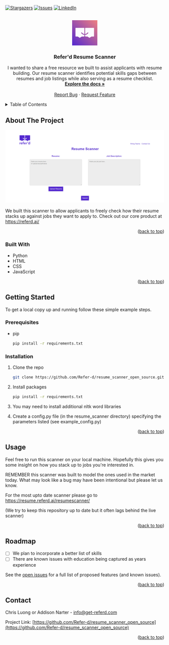 <div id="top"></div>
<!--
*** Thanks for checking out the Best-README-Template. If you have a suggestion
*** that would make this better, please fork the repo and create a pull request
*** or simply open an issue with the tag "enhancement".
*** Don't forget to give the project a star!
*** Thanks again! Now go create something AMAZING! :D
-->



<!-- PROJECT SHIELDS -->
<!--
*** I'm using markdown "reference style" links for readability.
*** Reference links are enclosed in brackets [ ] instead of parentheses ( ).
*** See the bottom of this document for the declaration of the reference variables
*** for contributors-url, forks-url, etc. This is an optional, concise syntax you may use.
*** https://www.markdownguide.org/basic-syntax/#reference-style-links
-->
[![Stargazers][stars-shield]][stars-url]
[![Issues][issues-shield]][issues-url]
[![LinkedIn][linkedin-shield]][linkedin-url]



<!-- PROJECT LOGO -->
<br />
<div align="center">
  <a href="https://github.com/Refer-d/resume_scanner_open_source">
    <img src="Referd_Icon.png" alt="Logo" width="80" height="80">
  </a>

<h3 align="center">Refer'd Resume Scanner</h3>

  <p align="center">
    I wanted to share a free resource we built to assist applicants with resume building. Our resume scanner identifies potential skills gaps between resumes and job listings while also serving as a resume checklist.
    <br />
    <a href="https://github.com/Refer-d/resume_scanner_open_source"><strong>Explore the docs »</strong></a>
    <br />
    <br />
    <a href="https://github.com/Refer-d/resume_scanner_open_source/issues">Report Bug</a>
    ·
    <a href="https://github.com/Refer-d/resume_scanner_open_source/issues">Request Feature</a>
  </p>
</div>



<!-- TABLE OF CONTENTS -->
<details>
  <summary>Table of Contents</summary>
  <ol>
    <li>
      <a href="#about-the-project">About The Project</a>
      <ul>
        <li><a href="#built-with">Built With</a></li>
      </ul>
    </li>
    <li>
      <a href="#getting-started">Getting Started</a>
      <ul>
        <li><a href="#prerequisites">Prerequisites</a></li>
        <li><a href="#installation">Installation</a></li>
      </ul>
    </li>
    <li><a href="#usage">Usage</a></li>
    <li><a href="#roadmap">Roadmap</a></li>
    <li><a href="#contact">Contact</a></li>
  </ol>
</details>



<!-- ABOUT THE PROJECT -->
## About The Project

[![Product Name Screen Shot][product-screenshot]](https://resume.referd.ai/resumescanner/)

We built this scanner to allow applicants to freely check how their resume stacks up against jobs they want to apply to. Check out our core product at https://referd.ai/

<p align="right">(<a href="#top">back to top</a>)</p>



### Built With

* Python
* HTML
* CSS
* JavaScript

<p align="right">(<a href="#top">back to top</a>)</p>



<!-- GETTING STARTED -->
## Getting Started

To get a local copy up and running follow these simple example steps.

### Prerequisites

* pip
  ```sh
  pip install -r requirements.txt 
  ```

### Installation

1. Clone the repo
   ```sh
   git clone https://github.com/Refer-d/resume_scanner_open_source.git
   ```
2. Install packages
   ```sh
   pip install -r requirements.txt 
   ```
3. You may need to install additional nltk word libraries

4. Create a config.py file (in the resume_scanner directory) specifying the parameters listed (see example_config.py)

<p align="right">(<a href="#top">back to top</a>)</p>



<!-- USAGE EXAMPLES -->
## Usage

Feel free to run this scanner on your local machine. Hopefully this gives you some insight on how you stack up to jobs you're interested in.

REMEMBER this scanner was built to model the ones used in the market today. What may look like a bug may have been intentional but please let us know.

For the most upto date scanner please go to https://resume.referd.ai/resumescanner/

(We try to keep this repository up to date but it often lags behind the live scanner)

<p align="right">(<a href="#top">back to top</a>)</p>



<!-- ROADMAP -->
## Roadmap

- [ ] We plan to incorporate a better list of skills
- [ ] There are known issues with education being captured as years experience

See the [open issues](https://github.com/Refer-d/resume_scanner_open_source/issues) for a full list of proposed features (and known issues).

<p align="right">(<a href="#top">back to top</a>)</p>



<!-- CONTACT -->
## Contact

Chris Luong or Addison Narter - info@get-referd.com

Project Link: [https://github.com/Refer-d/resume_scanner_open_source](https://github.com/Refer-d/resume_scanner_open_source)

<p align="right">(<a href="#top">back to top</a>)</p>


<!-- MARKDOWN LINKS & IMAGES -->
<!-- https://www.markdownguide.org/basic-syntax/#reference-style-links -->
[stars-shield]: https://img.shields.io/github/stars/Refer-d/resume_scanner_open_source.svg?style=for-the-badge
[stars-url]: https://img.shields.io/github/stars/Refer-d/resume_scanner_open_source
[issues-shield]: https://img.shields.io/github/issues/Refer-d/resume_scanner_open_source.svg?style=for-the-badge
[issues-url]: 	https://img.shields.io/github/issues/Refer-d/resume_scanner_open_source
[linkedin-shield]: https://img.shields.io/badge/-LinkedIn-black.svg?style=for-the-badge&logo=linkedin&colorB=555
[linkedin-url]: https://www.linkedin.com/company/26526941/
[product-screenshot]: Screenshot.png
